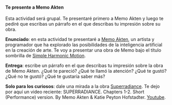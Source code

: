 #### Te presente a Memo Akten

Esta actividad será grupal. Te presentaré primero a Memo Akten y luego te pediré que escribas un párrafo en el que describas tu impresión sobre su obra.

**Enunciado**: en esta actividad te presentaré a [Memo Akten](https://www.memo.tv/), un artista y programador que ha explorado las posibilidades de la inteligencia artificial en la creación de arte. Te voy a presentar 
una obra de Memo bajo el título sombrilla de [Simple Harmonic Motion](https://www.memo.tv/works/simple-harmonic-motion/).

**Entrega**: escribe un párrafo en el que describas tu impresión sobre la obra de Memo Akten. ¿Qué te pareció? ¿Qué te llamó la atención? ¿Qué te gustó? ¿Qué no te gustó? ¿Qué te gustaría saber más?

**Solo para los curiosos**: dale una mirada a la obra [Superradiance](https://superradiance.net/). 
Te dejo por aquí un video reciente: SUPERRADIANCE. Chapters 1-2. Short (Performance) version. By Memo Akten & Katie Peyton Hofstadter. [Youtube](https://youtu.be/TkZnkyvGIGY?si=Vb4Jg3BcIWG_Clqa).
